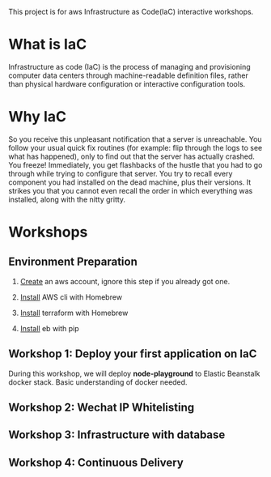 This project is for aws Infrastructure as Code(IaC) interactive workshops.

# What is IaC

Infrastructure as code (IaC) is the process of managing and provisioning computer data centers through machine-readable definition files, rather than physical hardware configuration or interactive configuration tools.

# Why IaC

So you receive this unpleasant notification that a server is unreachable. You follow your usual quick fix routines (for example: flip through the logs to see what has happened), only to find out that the server has actually crashed. You freeze! Immediately, you get flashbacks of the hustle that you had to go through while trying to configure that server. You try to recall every component you had installed on the dead machine, plus their versions. It strikes you that you cannot even recall the order in which everything was installed, along with the nitty gritty.



# Workshops

## Environment Preparation

1. [Create](https://portal.aws.amazon.com/billing/signup#/start) an aws account, ignore this step if you already got one.

2. [Install](https://github.com/aws/aws-cli/issues/727) AWS cli with Homebrew

3. [Install](http://brewformulas.org/Terraform) terraform with Homebrew

4. [Install](https://docs.aws.amazon.com/elasticbeanstalk/latest/dg/eb-cli3-install.html) eb with pip

## Workshop 1: Deploy your first application on IaC

During this workshop, we will deploy **node-playground** to Elastic Beanstalk docker stack. Basic understanding of docker needed.

## Workshop 2: Wechat IP Whitelisting

## Workshop 3: Infrastructure with database

## Workshop 4: Continuous Delivery

